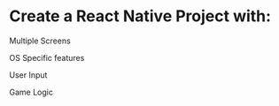 # Create a React Native Project with:

Multiple Screens

OS Specific features

User Input

Game Logic